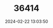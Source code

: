 ---
title: "36414"
category: "Vatica dulitensis"
draft: false
date: 2024-02-22 13:03:50
languages:
  Malay: ["Resak Tiong", "Resak Bukit"]
---